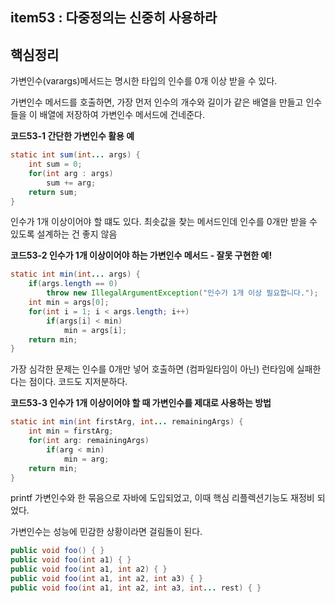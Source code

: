 ## **item53 : 다중정의는 신중히 사용하라**

## **핵심정리**

가변인수(varargs)메서드는 명시한 타입의 인수를 0개 이상 받을 수 있다.

가변인수 메서드를 호출하면, 가장 먼저 인수의 개수와 길이가 같은 배열을 만들고 인수들을 이 배열에 저장하여 가변인수 메서드에 건네준다. 

**코드53-1 간단한 가변인수 활용 예**
```java
static int sum(int... args) {
    int sum = 0;
    for(int arg : args) 
        sum += arg;
    return sum;
}
```

인수가 1개 이상이어야 할 떄도 있다. 최솟값을 찾는 메서드인데 인수를 0개만 받을 수 있도록 설계하는 건 좋지 않음 

**코드53-2 인수가 1개 이상이어야 하는 가변인수 메서드 - 잘못 구현한 예!**
```java
static int min(int... args) {
    if(args.length == 0)
        throw new IllegalArgumentException("인수가 1개 이상 필요합니다.");
    int min = args[0];
    for(int i = 1; i < args.length; i++) 
        if(args[i] < min)
            min = args[i];
    return min;
}
```

가장 심각한 문제는 인수를 0개만 넣어 호출하면 (컴파일타임이 아닌) 런타임에 실패한다는 점이다. 코드도 지저분하다. 

**코드53-3 인수가 1개 이상이어야 할 때 가변인수를 제대로 사용하는 방법**
```java
static int min(int firstArg, int... remainingArgs) {
    int min = firstArg;
    for(int arg: remainingArgs)
        if(arg < min)
            min = arg;
    return min;
}
```

printf 가변인수와 한 묶음으로 자바에 도입되었고, 이때 핵심 리플렉션기능도 재정비 되었다. 

가변인수는 성능에 민감한 상황이라면 걸림돌이 된다.

```java
public void foo() { }
public void foo(int a1) { }
public void foo(int a1, int a2) { }
public void foo(int a1, int a2, int a3) { }
public void foo(int a1, int a2, int a3, int... rest) { }
```
